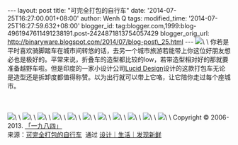 --- layout: post title: "可完全打包的自行车" date:
'2014-07-25T16:27:00.001+08:00' author: Wenh Q tags: modified\_time:
'2014-07-25T16:27:59.632+08:00' blogger\_id:
tag:blogger.com,1999:blog-4961947611491238191.post-2424871813754057429
blogger\_orig\_url:
http://binaryware.blogspot.com/2014/07/blog-post\_25.html ---
![](https://images-blogger-opensocial.googleusercontent.com/gadgets/proxy?url=http%3A%2F%2Fsince1984.qiniudn.com%2Fwp-content%2Fuploads%2F2014%2F07%2FLucidDesign01.jpg&container=blogger&gadget=a&rewriteMime=image%2F*)\
\
你若是平时喜欢骑脚踏车在城市间转悠的话，去另一个城市旅游若能带上你这位好朋友想必也是极好的。平常来说，折叠车的造型都比较的low，若带造型相对好的那就要准备越野车啦。但是印度的一家小设计公司[Lucid
Design](http://www.lucid.co.in/)设计的这款打包车无论是造型还是拆卸度都值得称赞。以为出行就可以带上它咯，让它陪你走过每个座城市。\
\
\
\
![](https://images-blogger-opensocial.googleusercontent.com/gadgets/proxy?url=http%3A%2F%2Fsince1984.qiniudn.com%2Fwp-content%2Fuploads%2F2014%2F07%2FLucidDesign02.jpg&container=blogger&gadget=a&rewriteMime=image%2F*)\
\
![](https://images-blogger-opensocial.googleusercontent.com/gadgets/proxy?url=http%3A%2F%2Fsince1984.qiniudn.com%2Fwp-content%2Fuploads%2F2014%2F07%2FLucidDesign03.jpg&container=blogger&gadget=a&rewriteMime=image%2F*)\
\
![](https://images-blogger-opensocial.googleusercontent.com/gadgets/proxy?url=http%3A%2F%2Fsince1984.qiniudn.com%2Fwp-content%2Fuploads%2F2014%2F07%2FLucidDesign04.jpg&container=blogger&gadget=a&rewriteMime=image%2F*)\
\
![](https://images-blogger-opensocial.googleusercontent.com/gadgets/proxy?url=http%3A%2F%2Fsince1984.qiniudn.com%2Fwp-content%2Fuploads%2F2014%2F07%2FLucidDesign04650x365.png&container=blogger&gadget=a&rewriteMime=image%2F*)\
\
![](https://images-blogger-opensocial.googleusercontent.com/gadgets/proxy?url=http%3A%2F%2Fsince1984.qiniudn.com%2Fwp-content%2Fuploads%2F2014%2F07%2FLucidDesign05.jpg&container=blogger&gadget=a&rewriteMime=image%2F*)\
\
![](https://images-blogger-opensocial.googleusercontent.com/gadgets/proxy?url=http%3A%2F%2Fsince1984.qiniudn.com%2Fwp-content%2Fuploads%2F2014%2F07%2FLucidDesign06.jpg&container=blogger&gadget=a&rewriteMime=image%2F*)\
\
![](https://images-blogger-opensocial.googleusercontent.com/gadgets/proxy?url=http%3A%2F%2Fsince1984.qiniudn.com%2Fwp-content%2Fuploads%2F2014%2F07%2FLucidDesign07.jpg&container=blogger&gadget=a&rewriteMime=image%2F*)\
\
![](https://images-blogger-opensocial.googleusercontent.com/gadgets/proxy?url=http%3A%2F%2Fsince1984.qiniudn.com%2Fwp-content%2Fuploads%2F2014%2F07%2FLucidDesign08.jpg&container=blogger&gadget=a&rewriteMime=image%2F*)\
\
![](https://images-blogger-opensocial.googleusercontent.com/gadgets/proxy?url=http%3A%2F%2Fsince1984.qiniudn.com%2Fwp-content%2Fuploads%2F2014%2F07%2FLucidDesign09.jpg&container=blogger&gadget=a&rewriteMime=image%2F*)\
\
![](https://images-blogger-opensocial.googleusercontent.com/gadgets/proxy?url=http%3A%2F%2Fsince1984.qiniudn.com%2Fwp-content%2Fuploads%2F2014%2F07%2FLucidDesign10.jpg&container=blogger&gadget=a&rewriteMime=image%2F*)\
\
![](https://images-blogger-opensocial.googleusercontent.com/gadgets/proxy?url=http%3A%2F%2Fsince1984.qiniudn.com%2Fwp-content%2Fuploads%2F2014%2F07%2FLucidDesign11.jpg&container=blogger&gadget=a&rewriteMime=image%2F*)\
\
Copyright © 2006-2013. [「一九八四」](http://since1984.cn/)
\
来源：[可完全打包的自行车](http://since1984.cn/post/2014-07-18/bike-in-a-bag)  通过 [设计｜生活｜发现新鲜](http://since1984.cn/)
